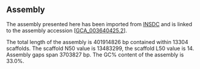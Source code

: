 **Assembly**
--------

The assembly presented here has been imported from [INSDC](http://www.insdc.org) and is linked to the assembly accession [[GCA\_003640425.2](http://www.ebi.ac.uk/ena/data/view/GCA_003640425.2)].

The total length of the assembly is 401914826 bp contained within 13304 scaffolds.
The scaffold N50 value is 13483299, the scaffold L50 value is 14.
Assembly gaps span 3703827 bp. The GC% content of the assembly is 33.0%.
